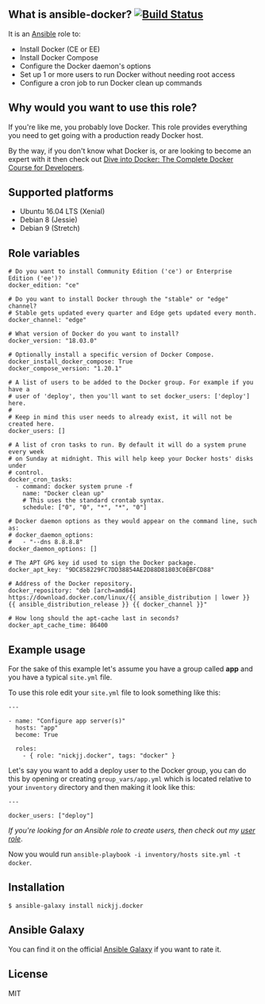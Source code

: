 ## What is ansible-docker? [![Build Status](https://secure.travis-ci.org/nickjj/ansible-docker.png)](http://travis-ci.org/nickjj/ansible-docker)

It is an [Ansible](http://www.ansible.com/home) role to:

- Install Docker (CE or EE)
- Install Docker Compose
- Configure the Docker daemon's options
- Set up 1 or more users to run Docker without needing root access
- Configure a cron job to run Docker clean up commands

## Why would you want to use this role?

If you're like me, you probably love Docker. This role provides everything you
need to get going with a production ready Docker host.

By the way, if you don't know what Docker is, or are looking to become an expert
with it then check out
[Dive into Docker: The Complete Docker Course for Developers](https://diveintodocker.com/?utm_source=ansibledocker&utm_medium=github&utm_campaign=readmetop).

## Supported platforms

- Ubuntu 16.04 LTS (Xenial)
- Debian 8 (Jessie)
- Debian 9 (Stretch)

## Role variables

```
# Do you want to install Community Edition ('ce') or Enterprise Edition ('ee')?
docker_edition: "ce"

# Do you want to install Docker through the "stable" or "edge" channel?
# Stable gets updated every quarter and Edge gets updated every month.
docker_channel: "edge"

# What version of Docker do you want to install?
docker_version: "18.03.0"

# Optionally install a specific version of Docker Compose.
docker_install_docker_compose: True
docker_compose_version: "1.20.1"

# A list of users to be added to the Docker group. For example if you have a
# user of 'deploy', then you'll want to set docker_users: ['deploy'] here.
#
# Keep in mind this user needs to already exist, it will not be created here.
docker_users: []

# A list of cron tasks to run. By default it will do a system prune every week
# on Sunday at midnight. This will help keep your Docker hosts' disks under
# control. 
docker_cron_tasks:
  - command: docker system prune -f
    name: "Docker clean up"
    # This uses the standard crontab syntax. 
    schedule: ["0", "0", "*", "*", "0"]

# Docker daemon options as they would appear on the command line, such as:
# docker_daemon_options:
#   - "--dns 8.8.8.8"
docker_daemon_options: []

# The APT GPG key id used to sign the Docker package.
docker_apt_key: "9DC858229FC7DD38854AE2D88D81803C0EBFCD88"

# Address of the Docker repository.
docker_repository: "deb [arch=amd64] https://download.docker.com/linux/{{ ansible_distribution | lower }} {{ ansible_distribution_release }} {{ docker_channel }}"

# How long should the apt-cache last in seconds?
docker_apt_cache_time: 86400
```

## Example usage

For the sake of this example let's assume you have a group called **app** and
you have a typical `site.yml` file.

To use this role edit your `site.yml` file to look something like this:

```
---

- name: "Configure app server(s)"
  hosts: "app"
  become: True

  roles:
    - { role: "nickjj.docker", tags: "docker" }
```

Let's say you want to add a deploy user to the Docker group, you can do this by
opening or creating `group_vars/app.yml` which is located relative to your
`inventory` directory and then making it look like this:

```
---

docker_users: ["deploy"]
```

*If you're looking for an Ansible role to create users, then check out my
[user role](https://github.com/nickjj/ansible-user)*.

Now you would run `ansible-playbook -i inventory/hosts site.yml -t docker`.

## Installation

`$ ansible-galaxy install nickjj.docker`

## Ansible Galaxy

You can find it on the official
[Ansible Galaxy](https://galaxy.ansible.com/nickjj/docker/) if you want to
rate it.

## License

MIT
